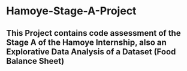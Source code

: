 # Hamoye-Stage-A-Project
## This Project contains code assessment of the Stage A of the Hamoye Internship, also an Explorative Data Analysis of a Dataset (Food Balance Sheet)
